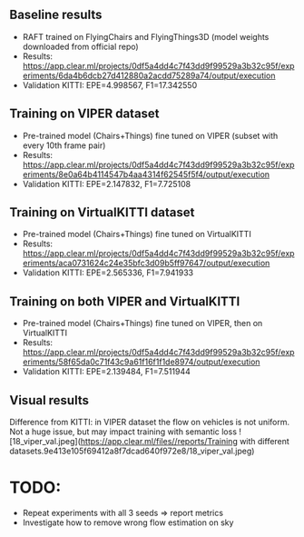 ## Baseline results
* RAFT trained on FlyingChairs and FlyingThings3D (model weights downloaded from official repo)
* Results: https://app.clear.ml/projects/0df5a4dd4c7f43dd9f99529a3b32c95f/experiments/6da4b6dcb27d412880a2acdd75289a74/output/execution
* Validation KITTI: EPE=4.998567, F1=17.342550
 

## Training on VIPER dataset
* Pre-trained model (Chairs+Things) fine tuned on VIPER (subset with every 10th frame pair)
* Results: https://app.clear.ml/projects/0df5a4dd4c7f43dd9f99529a3b32c95f/experiments/8e0a64b4114547b4aa4314f62545f5f4/output/execution
* Validation KITTI: EPE=2.147832, F1=7.725108


## Training on VirtualKITTI dataset
* Pre-trained model (Chairs+Things) fine tuned on VirtualKITTI
* Results: https://app.clear.ml/projects/0df5a4dd4c7f43dd9f99529a3b32c95f/experiments/aca0731624c24e35bfc3d09b5ff97647/output/execution
* Validation KITTI: EPE=2.565336, F1=7.941933


## Training on both VIPER and VirtualKITTI
* Pre-trained model (Chairs+Things) fine tuned on VIPER, then on VirtualKITTI
* Results: https://app.clear.ml/projects/0df5a4dd4c7f43dd9f99529a3b32c95f/experiments/58f65da0c71f43c9a61f16f1f1de8974/output/execution
* Validation KITTI: EPE=2.139484, F1=7.511944

## Visual results
Difference from KITTI: in VIPER dataset the flow on vehicles is not uniform. Not a huge issue, but may impact training with semantic loss
![18_viper_val.jpeg](https://app.clear.ml/files//reports/Training with different datasets.9e413e105f69412a8f7dcad640f972e8/18_viper_val.jpeg)


# TODO: 
* Repeat experiments with all 3 seeds => report metrics
* Investigate how to remove wrong flow estimation on sky
